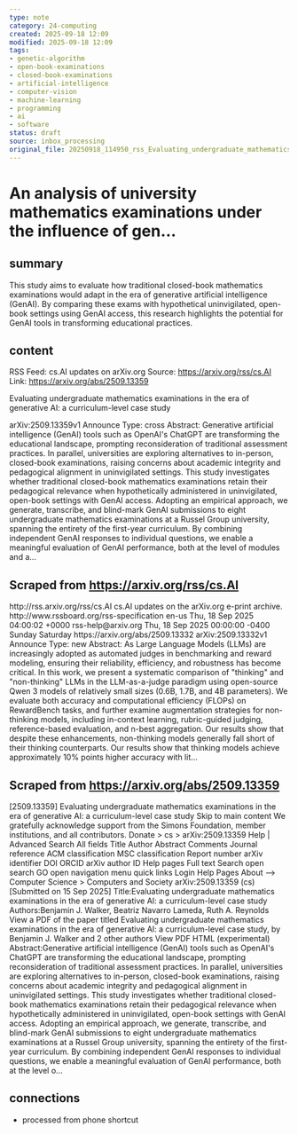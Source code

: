 ```yaml
---
type: note
category: 24-computing
created: 2025-09-18 12:09
modified: 2025-09-18 12:09
tags:
- genetic-algorithm
- open-book-examinations
- closed-book-examinations
- artificial-intelligence
- computer-vision
- machine-learning
- programming
- ai
- software
status: draft
source: inbox_processing
original_file: 20250918_114950_rss_Evaluating_undergraduate_mathematics_examinations_.txt
---
```



# An analysis of university mathematics examinations under the influence of gen...

## summary
This study aims to evaluate how traditional closed-book mathematics examinations would adapt in the era of generative artificial intelligence (GenAI). By comparing these exams with hypothetical uninvigilated, open-book settings using GenAI access, this research highlights the potential for GenAI tools in transforming educational practices.

## content
RSS Feed: cs.AI updates on arXiv.org
Source: https://arxiv.org/rss/cs.AI
Link: https://arxiv.org/abs/2509.13359

Evaluating undergraduate mathematics examinations in the era of generative AI: a curriculum-level case study

arXiv:2509.13359v1 Announce Type: cross Abstract: Generative artificial intelligence (GenAI) tools such as OpenAI's ChatGPT are transforming the educational landscape, prompting reconsideration of traditional assessment practices. In parallel, universities are exploring alternatives to in-person, closed-book examinations, raising concerns about academic integrity and pedagogical alignment in uninvigilated settings. This study investigates whether traditional closed-book mathematics examinations retain their pedagogical relevance when hypothetically administered in uninvigilated, open-book settings with GenAI access. Adopting an empirical approach, we generate, transcribe, and blind-mark GenAI submissions to eight undergraduate mathematics examinations at a Russel Group university, spanning the entirety of the first-year curriculum. By combining independent GenAI responses to individual questions, we enable a meaningful evaluation of GenAI performance, both at the level of modules and a...

## Scraped from https://arxiv.org/rss/cs.AI
<?xml version='1.0' encoding='UTF-8'?>
<rss xmlns:arxiv="http://arxiv.org/schemas/atom" xmlns:dc="http://purl.org/dc/elements/1.1/" xmlns:atom="http://www.w3.org/2005/Atom" xmlns:content="http://purl.org/rss/1.0/modules/content/" version="2.0">
  <channel>
    <title>cs.AI updates on arXiv.org</title>
    <link>http://rss.arxiv.org/rss/cs.AI</link>
    <description>cs.AI updates on the arXiv.org e-print archive.</description>
    <atom:link href="http://rss.arxiv.org/rss/cs.AI" rel="self" type="application/rss+xml"/>
    <docs>http://www.rssboard.org/rss-specification</docs>
    <language>en-us</language>
    <lastBuildDate>Thu, 18 Sep 2025 04:00:02 +0000</lastBuildDate>
    <managingEditor>rss-help@arxiv.org</managingEditor>
    <pubDate>Thu, 18 Sep 2025 00:00:00 -0400</pubDate>
    <skipDays>
      <day>Sunday</day>
      <day>Saturday</day>
    </skipDays>
    <item>
      <title>Explicit Reasoning Makes Better Judges: A Systematic Study on Accuracy, Efficiency, and Robustness</title>
      <link>https://arxiv.org/abs/2509.13332</link>
      <description>arXiv:2509.13332v1 Announce Type: new 
Abstract: As Large Language Models (LLMs) are increasingly adopted as automated judges in benchmarking and reward modeling, ensuring their reliability, efficiency, and robustness has become critical. In this work, we present a systematic comparison of "thinking" and "non-thinking" LLMs in the LLM-as-a-judge paradigm using open-source Qwen 3 models of relatively small sizes (0.6B, 1.7B, and 4B parameters). We evaluate both accuracy and computational efficiency (FLOPs) on RewardBench tasks, and further examine augmentation strategies for non-thinking models, including in-context learning, rubric-guided judging, reference-based evaluation, and n-best aggregation. Our results show that despite these enhancements, non-thinking models generally fall short of their thinking counterparts. Our results show that thinking models achieve approximately 10% points higher accuracy with lit...


## Scraped from https://arxiv.org/abs/2509.13359
[2509.13359] Evaluating undergraduate mathematics examinations in the era of generative AI: a curriculum-level case study Skip to main content We gratefully acknowledge support from the Simons Foundation, member institutions, and all contributors. Donate &gt; cs &gt; arXiv:2509.13359 Help | Advanced Search All fields Title Author Abstract Comments Journal reference ACM classification MSC classification Report number arXiv identifier DOI ORCID arXiv author ID Help pages Full text Search open search GO open navigation menu quick links Login Help Pages About --> Computer Science > Computers and Society arXiv:2509.13359 (cs) [Submitted on 15 Sep 2025] Title:Evaluating undergraduate mathematics examinations in the era of generative AI: a curriculum-level case study Authors:Benjamin J. Walker, Beatriz Navarro Lameda, Ruth A. Reynolds View a PDF of the paper titled Evaluating undergraduate mathematics examinations in the era of generative AI: a curriculum-level case study, by Benjamin J. Walker and 2 other authors View PDF HTML (experimental) Abstract:Generative artificial intelligence (GenAI) tools such as OpenAI&#39;s ChatGPT are transforming the educational landscape, prompting reconsideration of traditional assessment practices. In parallel, universities are exploring alternatives to in-person, closed-book examinations, raising concerns about academic integrity and pedagogical alignment in uninvigilated settings. This study investigates whether traditional closed-book mathematics examinations retain their pedagogical relevance when hypothetically administered in uninvigilated, open-book settings with GenAI access. Adopting an empirical approach, we generate, transcribe, and blind-mark GenAI submissions to eight undergraduate mathematics examinations at a Russel Group university, spanning the entirety of the first-year curriculum. By combining independent GenAI responses to individual questions, we enable a meaningful evaluation of GenAI performance, both at the level o...


## connections
- processed from phone shortcut
